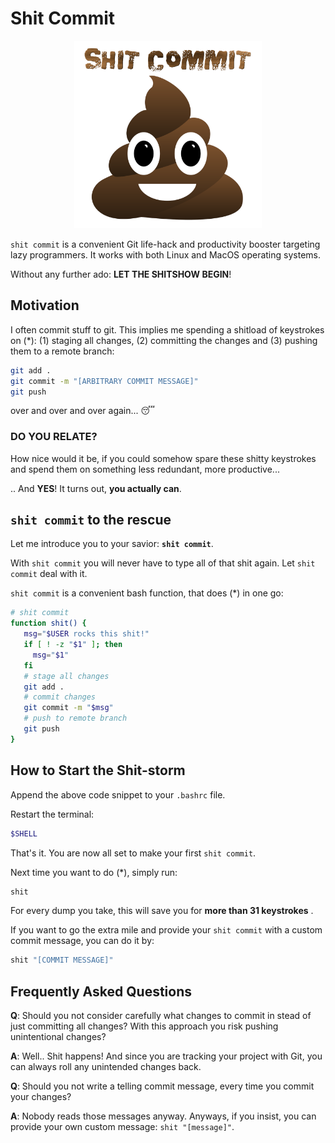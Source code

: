# Shit Commit

<p align="center">
<img src="logo.png" alt="Shit Commit" width="300"/>
</p>

`shit commit` is a convenient Git life-hack and productivity booster targeting lazy programmers. It works with both Linux and MacOS operating systems.

Without any further ado: **LET THE SHITSHOW BEGIN**! 

## Motivation

I often commit stuff to git. This implies me spending a shitload of keystrokes on (*): (1) staging all changes, (2) committing the changes and (3) pushing them to a remote branch: 

```bash
git add . 
git commit -m "[ARBITRARY COMMIT MESSAGE]"
git push
```

over and over and over again... 😴

### DO YOU RELATE?

How nice would it be, if you could somehow spare these shitty keystrokes and spend them on something less redundant, more productive...

.. And **YES**! It turns out, **you actually can**.

## **`shit commit`** to the rescue

Let me introduce you to your savior: **`shit commit`**. 

With `shit commit` you will never have to type all of that shit again. Let `shit commit` deal with it.

`shit commit` is a convenient bash function, that does (*) in one go: 

```bash
# shit commit
function shit() {
   msg="$USER rocks this shit!"
   if [ ! -z "$1" ]; then
     msg="$1"
   fi
   # stage all changes
   git add .
   # commit changes
   git commit -m "$msg"
   # push to remote branch
   git push
}
```

## How to Start the Shit-storm

Append the above code snippet to your `.bashrc` file.

Restart the terminal:

```bash
$SHELL
```

That's it. You are now all set to make your first `shit commit`.

Next time you want to do (*), simply run:

```bash
shit
```

For every dump you take, this will save you for **more than 31 keystrokes** .

If you want to go the extra mile and provide your `shit commit` with a custom commit message, you can do it by:

```bash
shit "[COMMIT MESSAGE]"
```

## Frequently Asked Questions

**Q**: Should you not consider carefully what changes to commit in stead of just committing all changes? With this approach you risk pushing unintentional changes?

**A**: Well.. Shit happens! And since you are tracking your project with Git, you can always roll any unintended changes back.

**Q**: Should you not write a telling commit message, every time you commit your changes?

**A**: Nobody reads those messages anyway. Anyways, if you insist, you can provide your own custom message: `shit "[message]"`. 
